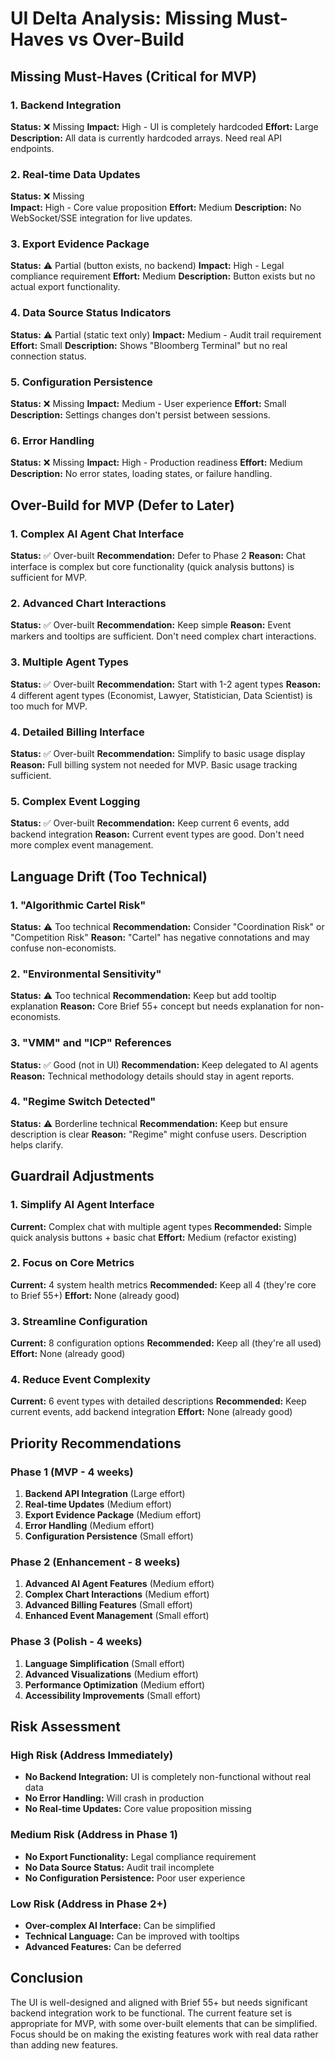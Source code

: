 # UI Delta Analysis: Missing Must-Haves vs Over-Build

## Missing Must-Haves (Critical for MVP)

### 1. Backend Integration
**Status:** ❌ Missing
**Impact:** High - UI is completely hardcoded
**Effort:** Large
**Description:** All data is currently hardcoded arrays. Need real API endpoints.

### 2. Real-time Data Updates
**Status:** ❌ Missing  
**Impact:** High - Core value proposition
**Effort:** Medium
**Description:** No WebSocket/SSE integration for live updates.

### 3. Export Evidence Package
**Status:** ⚠️ Partial (button exists, no backend)
**Impact:** High - Legal compliance requirement
**Effort:** Medium
**Description:** Button exists but no actual export functionality.

### 4. Data Source Status Indicators
**Status:** ⚠️ Partial (static text only)
**Impact:** Medium - Audit trail requirement
**Effort:** Small
**Description:** Shows "Bloomberg Terminal" but no real connection status.

### 5. Configuration Persistence
**Status:** ❌ Missing
**Impact:** Medium - User experience
**Effort:** Small
**Description:** Settings changes don't persist between sessions.

### 6. Error Handling
**Status:** ❌ Missing
**Impact:** High - Production readiness
**Effort:** Medium
**Description:** No error states, loading states, or failure handling.

## Over-Build for MVP (Defer to Later)

### 1. Complex AI Agent Chat Interface
**Status:** ✅ Over-built
**Recommendation:** Defer to Phase 2
**Reason:** Chat interface is complex but core functionality (quick analysis buttons) is sufficient for MVP.

### 2. Advanced Chart Interactions
**Status:** ✅ Over-built
**Recommendation:** Keep simple
**Reason:** Event markers and tooltips are sufficient. Don't need complex chart interactions.

### 3. Multiple Agent Types
**Status:** ✅ Over-built
**Recommendation:** Start with 1-2 agent types
**Reason:** 4 different agent types (Economist, Lawyer, Statistician, Data Scientist) is too much for MVP.

### 4. Detailed Billing Interface
**Status:** ✅ Over-built
**Recommendation:** Simplify to basic usage display
**Reason:** Full billing system not needed for MVP. Basic usage tracking sufficient.

### 5. Complex Event Logging
**Status:** ✅ Over-built
**Recommendation:** Keep current 6 events, add backend integration
**Reason:** Current event types are good. Don't need more complex event management.

## Language Drift (Too Technical)

### 1. "Algorithmic Cartel Risk"
**Status:** ⚠️ Too technical
**Recommendation:** Consider "Coordination Risk" or "Competition Risk"
**Reason:** "Cartel" has negative connotations and may confuse non-economists.

### 2. "Environmental Sensitivity"
**Status:** ⚠️ Too technical
**Recommendation:** Keep but add tooltip explanation
**Reason:** Core Brief 55+ concept but needs explanation for non-economists.

### 3. "VMM" and "ICP" References
**Status:** ✅ Good (not in UI)
**Recommendation:** Keep delegated to AI agents
**Reason:** Technical methodology details should stay in agent reports.

### 4. "Regime Switch Detected"
**Status:** ⚠️ Borderline technical
**Recommendation:** Keep but ensure description is clear
**Reason:** "Regime" might confuse users. Description helps clarify.

## Guardrail Adjustments

### 1. Simplify AI Agent Interface
**Current:** Complex chat with multiple agent types
**Recommended:** Simple quick analysis buttons + basic chat
**Effort:** Medium (refactor existing)

### 2. Focus on Core Metrics
**Current:** 4 system health metrics
**Recommended:** Keep all 4 (they're core to Brief 55+)
**Effort:** None (already good)

### 3. Streamline Configuration
**Current:** 8 configuration options
**Recommended:** Keep all (they're all used)
**Effort:** None (already good)

### 4. Reduce Event Complexity
**Current:** 6 event types with detailed descriptions
**Recommended:** Keep current events, add backend integration
**Effort:** None (already good)

## Priority Recommendations

### Phase 1 (MVP - 4 weeks)
1. **Backend API Integration** (Large effort)
2. **Real-time Updates** (Medium effort)
3. **Export Evidence Package** (Medium effort)
4. **Error Handling** (Medium effort)
5. **Configuration Persistence** (Small effort)

### Phase 2 (Enhancement - 8 weeks)
1. **Advanced AI Agent Features** (Medium effort)
2. **Complex Chart Interactions** (Medium effort)
3. **Advanced Billing Features** (Small effort)
4. **Enhanced Event Management** (Small effort)

### Phase 3 (Polish - 4 weeks)
1. **Language Simplification** (Small effort)
2. **Advanced Visualizations** (Medium effort)
3. **Performance Optimization** (Medium effort)
4. **Accessibility Improvements** (Small effort)

## Risk Assessment

### High Risk (Address Immediately)
- **No Backend Integration:** UI is completely non-functional without real data
- **No Error Handling:** Will crash in production
- **No Real-time Updates:** Core value proposition missing

### Medium Risk (Address in Phase 1)
- **No Export Functionality:** Legal compliance requirement
- **No Data Source Status:** Audit trail incomplete
- **No Configuration Persistence:** Poor user experience

### Low Risk (Address in Phase 2+)
- **Over-complex AI Interface:** Can be simplified
- **Technical Language:** Can be improved with tooltips
- **Advanced Features:** Can be deferred

## Conclusion

The UI is well-designed and aligned with Brief 55+ but needs significant backend integration work to be functional. The current feature set is appropriate for MVP, with some over-built elements that can be simplified. Focus should be on making the existing features work with real data rather than adding new features.
